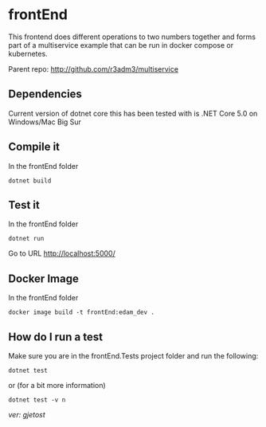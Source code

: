 # frontEnd

This frontend does different operations to two numbers together and forms part of a multiservice example that can be run in docker compose or kubernetes.

Parent repo: <http://github.com/r3adm3/multiservice>

## Dependencies

Current version of dotnet core this has been tested with is .NET Core 5.0 on Windows/Mac Big Sur

## Compile it

In the frontEnd folder

```dotnetcore
dotnet build
```

## Test it

In the frontEnd folder

```dotnetcore
dotnet run
```

Go to URL <http://localhost:5000/>

## Docker Image

In the frontEnd folder

```docker
docker image build -t frontEnd:edam_dev .
```

## How do I run a test

Make sure you are in the frontEnd.Tests project folder and run the following:

```dotnetcore
dotnet test
```

or (for a bit more information)

```dotnetcore
dotnet test -v n
```
*ver: gjetost*